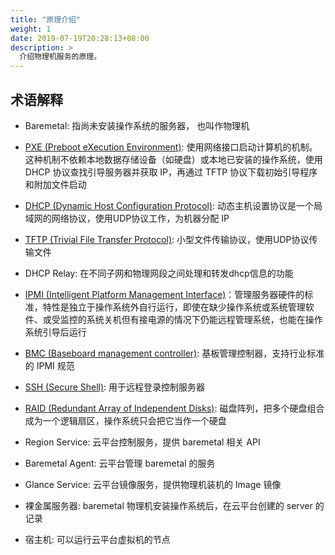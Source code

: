 ```yaml
---
title: "原理介绍"
weight: 1
date: 2019-07-19T20:28:13+08:00
description: >
  介绍物理机服务的原理。
---
```


## 术语解释

- Baremetal: 指尚未安装操作系统的服务器， 也叫作物理机
- [PXE (Preboot eXecution Environment)](https://zh.wikipedia.org/wiki/%E9%A2%84%E5%90%AF%E5%8A%A8%E6%89%A7%E8%A1%8C%E7%8E%AF%E5%A2%83): 使用网络接口启动计算机的机制。这种机制不依赖本地数据存储设备（如硬盘）或本地已安装的操作系统，使用 DHCP 协议查找引导服务器并获取 IP，再通过 TFTP 协议下载初始引导程序和附加文件启动
- [DHCP (Dynamic Host Configuration Protocol)](https://zh.wikipedia.org/wiki/%E5%8A%A8%E6%80%81%E4%B8%BB%E6%9C%BA%E8%AE%BE%E7%BD%AE%E5%8D%8F%E8%AE%AE): 动态主机设置协议是一个局域网的网络协议，使用UDP协议工作，为机器分配 IP
- [TFTP (Trivial File Transfer Protocol)](https://zh.wikipedia.org/wiki/%E5%B0%8F%E5%9E%8B%E6%96%87%E4%BB%B6%E4%BC%A0%E8%BE%93%E5%8D%8F%E8%AE%AE): 小型文件传输协议，使用UDP协议传输文件
- DHCP Relay: 在不同子网和物理网段之间处理和转发dhcp信息的功能
- [IPMI (Intelligent Platform Management Interface)](https://zh.wikipedia.org/wiki/IPMI)：管理服务器硬件的标准，特性是独立于操作系统外自行运行，即使在缺少操作系统或系统管理软件、或受监控的系统关机但有接电源的情况下仍能远程管理系统，也能在操作系统引导后运行
- [BMC (Baseboard management controller)](https://en.wikipedia.org/wiki/Intelligent_Platform_Management_Interface#Baseboard_management_controller): 基板管理控制器，支持行业标准的 IPMI 规范
- [SSH (Secure Shell)](https://zh.wikipedia.org/wiki/Secure_Shell): 用于远程登录控制服务器
- [RAID (Redundant Array of Independent Disks)](https://zh.wikipedia.org/wiki/RAID): 磁盘阵列，把多个硬盘组合成为一个逻辑扇区，操作系统只会把它当作一个硬盘

- Region Service: 云平台控制服务，提供 baremetal 相关 API
- Baremetal Agent: 云平台管理 baremetal 的服务
- Glance Service: 云平台镜像服务，提供物理机装机的 Image 镜像
- 裸金属服务器: baremetal 物理机安装操作系统后，在云平台创建的 server 的记录
- 宿主机: 可以运行云平台虚拟机的节点